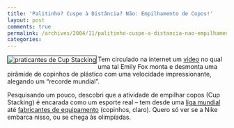 ```yaml
---
title: 'Palitinho? Cuspe à Distância? Não: Empilhamento de Copos!'
layout: post
comments: true
permalink: /archives/2004/11/palitinho-cuspe-a-distancia-nao-empilhamento-de-copos.html
categories:
---
```

<img src="//chester.me/img/blig/copos.jpg" border=1 align="left" alt="praticantes de Cup Stacking">Tem circulado na internet um [vídeo][1] no qual uma tal Emily Fox monta e desmonta uma pirâmide de copinhos de plástico com uma velocidade impressionante, alegando um &#8220;recorde mundial&#8221;.

Pesquisando um pouco, descobri que a atividade de empilhar copos (Cup Stacking) é encarada como um esporte real &#8211; tem desde uma <a href="http://www.thewssa.com/" >liga mundial</a> até <a href="http://www.speedstacks.com" >fabricantes de equipamento</a> (copinhos, claro). Quero só ver se a Nike embarca nisso, ou se chega às olimpíadas.

 [1]: http://www.youtube.com/watch?v=lY6fyRAGH78
